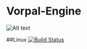 # Vorpal-Engine
![Alt text](/VorpalEngine/data/image/vorpal_engine_wallpaper_1920x1080.png?raw=true "Vorpal Engine")

##Linux [![Build Status](https://travis-ci.org/GrapefruitTechnique/Vorpal-Engine.svg?branch=master)](https://travis-ci.org/GrapefruitTechnique/Vorpal-Engine)

